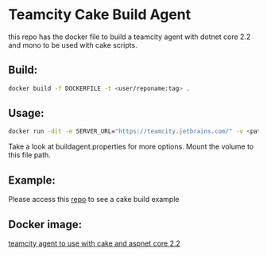 
# Teamcity Cake Build Agent
this repo has the docker file to build a teamcity agent with dotnet core 2.2 and mono to be used with cake scripts.

## Build:
```bash
docker build -f DOCKERFILE -t <user/reponame:tag> . 
```
## Usage:
```bash
docker run -dit -e SERVER_URL="https://teamcity.jetbrains.com/" -v <path to agent config folder>:/data/teamcity_agent/conf --name cakebuild fafg/teamcity-cake-agent-aspnetcore
```
Take a look at buildagent.properties for more options. Mount the volume to this file path.

## Example:
Please access this [repo](https://github.com/fafg/teamcity-cake-ci-cd-docker-swarm) to see a cake build example

## Docker image:
[teamcity agent to use with cake and aspnet core 2.2](https://hub.docker.com/r/fafg/teamcity-cake-agent-aspnetcore/)